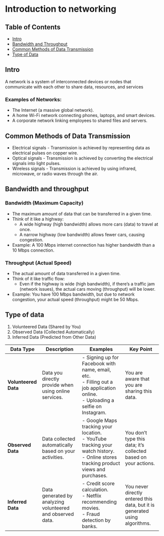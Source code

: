 # Introduction to networking

## Table of Contents

- [Intro](#intro)
- [Bandwidth and Throughput](#bandwidth-and-throughput)
- [Common Methods of Data Transmission](#common-methods-of-data-transmission)
- [Type of Data](#type-of-data)

## Intro

A network is a system of interconnected devices or nodes that communicate with each other to share data, resources, and services

### Examples of Networks:

- The Internet (a massive global network).
- A home Wi-Fi network connecting phones, laptops, and smart devices.
- A corporate network linking employees to shared files and servers.

## Common Methods of Data Transmission

- Electrical signals - Transmission is achieved by representing data as electrical pulses on copper wire.
- Optical signals - Transmission is achieved by converting the electrical signals into light pulses.
- Wireless signals - Transmission is achieved by using infrared, microwave, or radio waves through the air.

## Bandwidth and throughput

### Bandwidth (Maximum Capacity)

- The maximum amount of data that can be transferred in a given time.
- Think of it like a highway:
  -  A wide highway (high bandwidth) allows more cars (data) to travel at once.
  -  A narrow highway (low bandwidth) allows fewer cars, causing congestion.
- Example: A 100 Mbps internet connection has higher bandwidth than a 10 Mbps connection.

### Throughput (Actual Speed)

- The actual amount of data transferred in a given time.
- Think of it like traffic flow:
  -  Even if the highway is wide (high bandwidth), if there’s a traffic jam (network issues), the actual cars moving (throughput) will be lower.
- Example: You have 100 Mbps bandwidth, but due to network congestion, your actual speed (throughput) might be 50 Mbps.

## Type of data

1. Volunteered Data (Shared by You)
2. Observed Data (Collected Automatically)
3. Inferred Data (Predicted from Other Data)

| Data Type            | Description                                                | Examples                                                                                                                                     | Key Point                                                                   |
| -------------------- | ---------------------------------------------------------- | -------------------------------------------------------------------------------------------------------------------------------------------- | --------------------------------------------------------------------------- |
| **Volunteered Data** | Data you directly provide when using online services.      | - Signing up for Facebook with name, email, etc. <br> - Filling out a job application online. <br> - Uploading a selfie on Instagram.        | You are aware that you are sharing this data.                               |
| **Observed Data**    | Data collected automatically based on your activities.     | - Google Maps tracking your location. <br> - YouTube tracking your watch history. <br> - Online stores tracking product views and purchases. | You don’t type this data; it’s collected based on your actions.             |
| **Inferred Data**    | Data generated by analyzing volunteered and observed data. | - Credit score calculation. <br> - Netflix recommending movies. <br> - Fraud detection by banks.                                             | You never directly entered this data, but it is generated using algorithms. |
